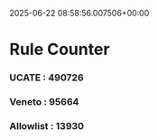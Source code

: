 2025-06-22 08:58:56.007506+00:00
# Rule Counter 
 ### UCATE : 490726

 ### Veneto : 95664

 ### Allowlist : 13930